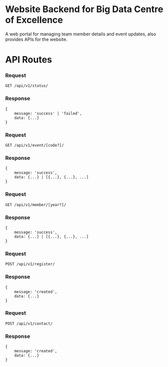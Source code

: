 # Website Backend for Big Data Centre of Excellence
A web portal for managing team member details and event updates, also provides APIs for the website. 

# API Routes

### Request
`GET /api/v1/status/`
### Response
```
{ 
    message: 'success' | 'failed',
    data: {...}
}
```

### Request
`GET /api/v1/event/[code?]/`
### Response
```
{
    message: 'success',
    data: {...} | [{...}, {...}, ...]
}
```

### Request
`GET /api/v1/member/[year?]/`
### Response
```
{
    message: 'success',
    data: {...} | [{...}, {...}, ...]
}
```

### Request
`POST /api/v1/register/`
### Response
```
{
    message: 'created',
    data: {...}
}
```

### Request
`POST /api/v1/contact/`
### Response
```
{
    message: 'created',
    data: {...}
}
```